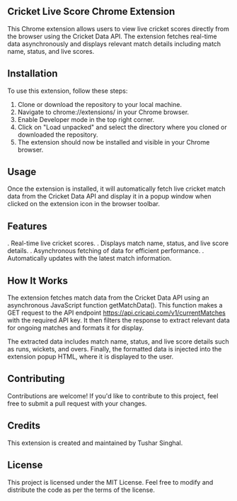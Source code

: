 ## Cricket Live Score Chrome Extension
This Chrome extension allows users to view live cricket scores directly from the browser using the Cricket Data API. The extension fetches real-time data asynchronously and displays relevant match details including match name, status, and live scores.

## Installation
 
 To use this extension, follow these steps:

1. Clone or download the repository to your local machine.
2. Navigate to chrome://extensions/ in your Chrome browser.
3. Enable Developer mode in the top right corner.
4. Click on "Load unpacked" and select the directory where you cloned or downloaded the repository.
5. The extension should now be installed and visible in your Chrome browser.

## Usage

Once the extension is installed, it will automatically fetch live cricket match data from the Cricket Data API and display it in a popup window when clicked on the extension icon in the browser toolbar.

## Features

 . Real-time live cricket scores.
 . Displays match name, status, and live score details.
 . Asynchronous fetching of data for efficient performance.
 . Automatically updates with the latest match information.

## How It Works
 
 The extension fetches match data from the Cricket Data API using an asynchronous JavaScript function getMatchData(). This function makes a GET request to the API endpoint https://api.cricapi.com/v1/currentMatches with the required API key. It then filters the response to extract relevant data for ongoing matches and formats it for display.

 The extracted data includes match name, status, and live score details such as runs, wickets, and overs. Finally, the formatted data is injected into the extension popup HTML, where it is displayed to the user.

## Contributing
   
   Contributions are welcome! If you'd like to contribute to this project, feel free to submit a pull request with your changes.

## Credits

   This extension is created and maintained by Tushar Singhal.

## License
   
   This project is licensed under the MIT License. Feel free to modify and distribute the code as per the terms of the license.
